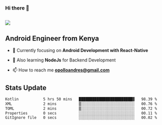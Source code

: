 ### Hi there 👋
<h2 align="left"><img src="https://readme-typing-svg.herokuapp.com?color='blue'&lines=I'm+Andrew+Opollo😊;Welcome+to+my+Github😜"> </h2>

## Android Engineer from Kenya


- 🌱 Currently focusing on **Android Development with React-Native**

- 🔭 Also learning **NodeJs** for Backend Development

- 📫 How to reach me **opolloandres@gmail.com**


## Stats Update
<!--START_SECTION:waka-->

```txt
Kotlin           5 hrs 50 mins   ████████████████████████▓   98.39 %
XML              2 mins          ▒░░░░░░░░░░░░░░░░░░░░░░░░   00.76 %
TOML             2 mins          ▒░░░░░░░░░░░░░░░░░░░░░░░░   00.72 %
Properties       0 secs          ░░░░░░░░░░░░░░░░░░░░░░░░░   00.11 %
GitIgnore file   0 secs          ░░░░░░░░░░░░░░░░░░░░░░░░░   00.02 %
```

<!--END_SECTION:waka-->


